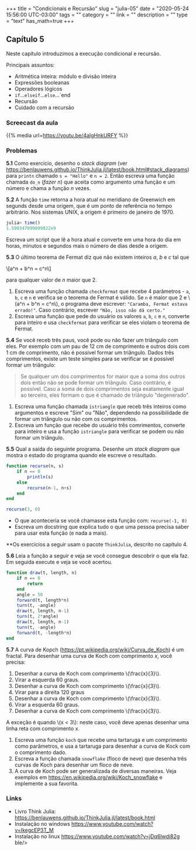 +++
title = "Condicionais e Recursão"
slug = "julia-05"
date = "2020-05-24 15:56:00 UTC-03:00"
tags = ""
category = ""
link = ""
description = ""
type = "text"
has_math=true
+++

## Capítulo 5

Neste capítulo introduzimos a execução condicional e recursão.

Principais assuntos:

 * Aritmética inteira: módulo e divisão inteira
 * Expressões booleanas
 * Operadores lógicos
 * `if`...`elseif`...`else`...`end
 * Recursão
 * Cuidado com a recursão

### Screecast da aula

 {{% media url=https://youtu.be/4aIgHnkURFY %}}


<!-- TEASER_END -->

### Problemas

**5.1** Como exercício, desenho o *stack diagram* (ver <https://benlauwens.github.io/ThinkJulia.jl/latest/book.html#stack_diagrams>) para `printn` chamado `s = "Hello"` e `n = 2`. Então escreva uma função chamada `do_n` (*fazer n*) que aceita como argumento uma função e um número e chama a função *n* vezes.

**5.2** A função `time` retorna a hora atual no meridiano de Greenwich em segunds desde uma origem, que é um ponto de referência no tempo arbitrário. Nos sistemas UNIX, a origem é primeiro de janeiro de 1970.

```julia
julia> time()
1.590347099099822e9

```

Escreva um script que lê a hora atual e converte em uma hora do dia em horas, minutos e segundos mais o número de dias desde a origem.


**5.3** O último teorema de Fermat diz que não existem inteiros *a*, *b* e *c*  tal que

\\[a^n + b^n = c^n\\]

para qualquer valor de *n* maior que 2.

 1. Escreva uma função chamada `checkfermat` que recebe 4 parâmetros - `a`, `b`, `c` e `n` e verifica se o teorema de Fermat é válido. Se `n` é maior que 2 e \\(a^n + b^n = c^n\\), o programa deve escrever: `"Caramba, Fermat estava errado!"`. Caso contrário, escrever `"Não, isso não dá certo."`
 2. Escreva uma função que pede do usuário os valores `a`, `b`, `c`  e `n`, converte para inteiro e usa `checkfermat` para verificar se eles violam o teorema de Fermat.

**5.4** Se você receb três paus, você pode ou não fazer um triângulo com eles. Por exemplo com um pau de 12 cm de comprimento e outros dois com 1 cm de comprimento, não é possível formar um triângulo. Dados três comprimentos, existe um teste simples para se verificar se é possível formar um triângulo:

> Se qualquer um dos comprimentos for maior que a soma dos outros dois então não se pode formar um
> triângulo. Caso contrário, é possível. Caso a soma de dois comprimentos seja exatamente igual ao
> terceiro, eles formam o que é chamado de triângulo "degenerado".

 1. Escreva uma função chamada `istriangle` que receb três inteiros como argumentos e escreve "Sim" ou "Não", dependendo na possibilidade de formar um triângulo ou não com os comprimentos.
 2. Escreva um função que recebe do usuário três comrimentos, converte para inteiro e usa a função `istriangle` para verificar se podem ou não formar um triângulo.

**5.5** Qual a saída do seguinte programa. Desenhe um *stack diagram* que mostra o estado do programa quando ele escreve o resultado.

```julia
function recurse(n, s)
    if n == 0
        println(s)
    else
        recurse(n-1, n+s)
    end
end

recurse(3, 0)
```

 * O que aconteceria se você chamasse esta função com: `recurse(-1, 0)`
 * Escreva um docstring que explica tudo o que uma pessoa precisa saber para usar esta função (e nada a mais).


**Os exercícios a seguir usam o pacote `ThinkJulia`, descrito no capítulo 4.

**5.6** Leia a função a seguir e veja se você consegue descobrir o que ela faz. Em seguida execute e veja se você acertou.

```julia
function draw(t, length, n)
    if n == 0
        return
    end
    angle = 50
    forward(t, length*n)
    turn(t, -angle)
    draw(t, length, n-1)
    turn(t, 2*angle)
    draw(t, length, n-1)
    turn(t, -angle)
    forward(t, -length*n)
end
```

**5.7** A curva de Kopch (<https://pt.wikipedia.org/wiki/Curva_de_Koch>) é um fractal. Para desenhar uma curva de Koch com comprimento *x*, você precisa:

 1. Desenhar a curva de Koch com comprimento \\(\frac{x}{3}\\).
 2. Virar a esquerda 60 graus.
 3. Desenhar a curva de Koch com comprimento \\(\frac{x}{3}\\).
 4. Virar para a direita 120 graus
 5. Desenhar a curva de Koch com comprimento \\(\frac{x}{3}\\).
 6. Virar a esquerda 60 graus.
 7. Desenhar a curva de Koch com comprimento \\(\frac{x}{3}\\).

A exceção é quando \\(x < 3\\): neste caso, você deve apenas desenhar uma linha reta com comprimento *x*.

 1. Escreva uma função `koch` que recebe uma tartaruga e um comprimento como parâmetros, e usa a tartaruga para desenhar a curva de Kock com o comprimento dado.
 2. Escreva a função chamada `snowflake` (floco de neve) que desenha três curvas de Koch para desenhar um floco de neve.
 3. A curva de Koch pode ser generalizada de diversas maneiras. Veja exemplos em <https://en.wikipedia.org/wiki/Koch_snowflake> e implemente a sua favorita.
 





### Links

 * Livro Think Julia: <https://benlauwens.github.io/ThinkJulia.jl/latest/book.html>
 * Instalação no windows <https://www.youtube.com/watch?v=IkegcEP3T_M>
 * Instalação no linux <https://www.youtube.com/watch?v=jDq6Iwdi82g>
ble/>
 
